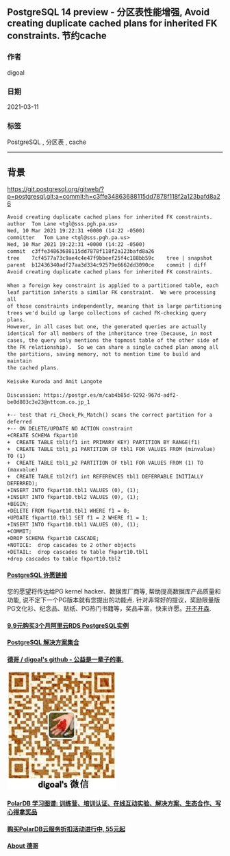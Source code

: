 ## PostgreSQL 14 preview - 分区表性能增强, Avoid creating duplicate cached plans for inherited FK constraints. 节约cache  
  
### 作者  
digoal  
  
### 日期  
2021-03-11   
  
### 标签  
PostgreSQL , 分区表 , cache   
  
----  
  
## 背景  
  
  
https://git.postgresql.org/gitweb/?p=postgresql.git;a=commit;h=c3ffe34863688115dd7878f118f2a123bafd8a26  
  
```  
Avoid creating duplicate cached plans for inherited FK constraints.  
author	Tom Lane <tgl@sss.pgh.pa.us>	  
Wed, 10 Mar 2021 19:22:31 +0000 (14:22 -0500)  
committer	Tom Lane <tgl@sss.pgh.pa.us>	  
Wed, 10 Mar 2021 19:22:31 +0000 (14:22 -0500)  
commit	c3ffe34863688115dd7878f118f2a123bafd8a26  
tree	7cf4577a73c9ae4c4e47f9bbeef25f4c188bb59c	tree | snapshot  
parent	b12436340adf27aa3d334c92579e6662dd3090ce	commit | diff  
Avoid creating duplicate cached plans for inherited FK constraints.  
  
When a foreign key constraint is applied to a partitioned table, each  
leaf partition inherits a similar FK constraint.  We were processing all  
of those constraints independently, meaning that in large partitioning  
trees we'd build up large collections of cached FK-checking query plans.  
However, in all cases but one, the generated queries are actually  
identical for all members of the inheritance tree (because, in most  
cases, the query only mentions the topmost table of the other side of  
the FK relationship).  So we can share a single cached plan among all  
the partitions, saving memory, not to mention time to build and maintain  
the cached plans.  
  
Keisuke Kuroda and Amit Langote  
  
Discussion: https://postgr.es/m/cab4b85d-9292-967d-adf2-be0d803c3e23@nttcom.co.jp_1  
```  
  
```  
+-- test that ri_Check_Pk_Match() scans the correct partition for a deferred  
+-- ON DELETE/UPDATE NO ACTION constraint  
+CREATE SCHEMA fkpart10  
+  CREATE TABLE tbl1(f1 int PRIMARY KEY) PARTITION BY RANGE(f1)  
+  CREATE TABLE tbl1_p1 PARTITION OF tbl1 FOR VALUES FROM (minvalue) TO (1)  
+  CREATE TABLE tbl1_p2 PARTITION OF tbl1 FOR VALUES FROM (1) TO (maxvalue)  
+  CREATE TABLE tbl2(f1 int REFERENCES tbl1 DEFERRABLE INITIALLY DEFERRED);  
+INSERT INTO fkpart10.tbl1 VALUES (0), (1);  
+INSERT INTO fkpart10.tbl2 VALUES (0), (1);  
+BEGIN;  
+DELETE FROM fkpart10.tbl1 WHERE f1 = 0;  
+UPDATE fkpart10.tbl1 SET f1 = 2 WHERE f1 = 1;  
+INSERT INTO fkpart10.tbl1 VALUES (0), (1);  
+COMMIT;  
+DROP SCHEMA fkpart10 CASCADE;  
+NOTICE:  drop cascades to 2 other objects  
+DETAIL:  drop cascades to table fkpart10.tbl1  
+drop cascades to table fkpart10.tbl2  
```  
    
  
#### [PostgreSQL 许愿链接](https://github.com/digoal/blog/issues/76 "269ac3d1c492e938c0191101c7238216")
您的愿望将传达给PG kernel hacker、数据库厂商等, 帮助提高数据库产品质量和功能, 说不定下一个PG版本就有您提出的功能点. 针对非常好的提议，奖励限量版PG文化衫、纪念品、贴纸、PG热门书籍等，奖品丰富，快来许愿。[开不开森](https://github.com/digoal/blog/issues/76 "269ac3d1c492e938c0191101c7238216").  
  
  
#### [9.9元购买3个月阿里云RDS PostgreSQL实例](https://www.aliyun.com/database/postgresqlactivity "57258f76c37864c6e6d23383d05714ea")
  
  
#### [PostgreSQL 解决方案集合](https://yq.aliyun.com/topic/118 "40cff096e9ed7122c512b35d8561d9c8")
  
  
#### [德哥 / digoal's github - 公益是一辈子的事.](https://github.com/digoal/blog/blob/master/README.md "22709685feb7cab07d30f30387f0a9ae")
  
  
![digoal's wechat](../pic/digoal_weixin.jpg "f7ad92eeba24523fd47a6e1a0e691b59")
  
  
#### [PolarDB 学习图谱: 训练营、培训认证、在线互动实验、解决方案、生态合作、写心得拿奖品](https://www.aliyun.com/database/openpolardb/activity "8642f60e04ed0c814bf9cb9677976bd4")
  
  
#### [购买PolarDB云服务折扣活动进行中, 55元起](https://www.aliyun.com/activity/new/polardb-yunparter?userCode=bsb3t4al "e0495c413bedacabb75ff1e880be465a")
  
  
#### [About 德哥](https://github.com/digoal/blog/blob/master/me/readme.md "a37735981e7704886ffd590565582dd0")
  
